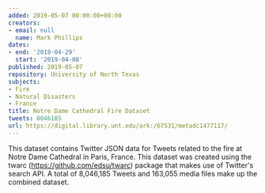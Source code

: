 ```yaml
---
added: 2019-05-07 00:00:00+00:00
creators:
- email: null
  name: Mark Phillips
dates:
- end: '2019-04-29'
  start: '2019-04-08'
published: 2019-05-07
repository: University of North Texas
subjects:
- Fire
- Natural Disasters
- France
title: Notre Dame Cathedral Fire Dataset
tweets: 8046185
url: https://digital.library.unt.edu/ark:/67531/metadc1477117/
---
```


This dataset contains Twitter JSON data for Tweets related to the fire at  Notre Dame Cathedral in Paris, France. This dataset was created using the twarc  (https://github.com/edsu/twarc) package that makes use of Twitter's search API.  A total of 8,046,185 Tweets and 163,055 media files make up the combined dataset.
